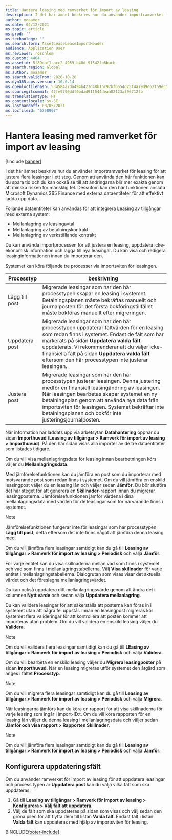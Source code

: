 ```yaml
---
title: Hantera leasing med ramverket för import av leasing
description: I det här ämnet beskrivs hur du använder importramverket för leasing för att justera flera leasingar samtidigt.
author: moaamer
ms.date: 04/12/2021
ms.topic: article
ms.prod: ''
ms.technology: ''
ms.search.form: AssetLeaseLeaseImportHeader
audience: Application User
ms.reviewer: roschlom
ms.custom: 4464
ms.assetid: 5f89daf1-acc2-4959-b48d-91542fb6bacb
ms.search.region: Global
ms.author: moaamer
ms.search.validFrom: 2020-10-28
ms.dyn365.ops.version: 10.0.14
ms.openlocfilehash: 534584a7da494b427d48b1bc97bf6554d25f4a79d9d62f59ec5f2afb65e67431
ms.sourcegitcommit: 42fe9790ddf0bdad911544deaa82123a396712fb
ms.translationtype: HT
ms.contentlocale: sv-SE
ms.lasthandoff: 08/05/2021
ms.locfileid: "6758907"
---
```

# <a name="manage-leases-through-the-lease-import-framework"></a>Hantera leasing med ramverket för import av leasing

[!include [banner](../includes/banner.md)]

I det här ämnet beskrivs hur du använder importramverket för leasing för att justera flera leasingar i ett steg. Genom att använda den här funktionen kan du spara tid och du kan också se till att ändringarna blir mer exakta genom att minska risken för mänsklig fel. Dessutom kan den här funktionen ansluta Microsoft Dynamics 365 Finance med externa dataentiteter för att effektivt ladda upp data.

Följande dataentiteter kan användas för att integrera Leasing av tillgångar med externa system:

- Mellanlagring av leasingavtal
- Mellanlagring av betalningskontrakt
- Mellanlagring av verkställande kontrakt

Du kan använda importprocessen för att justera en leasing, uppdatera icke-ekonomisk information och lägga till nya leasingar. Du kan visa och redigera leasinginformationen innan du importerar den.

Systemet kan köra följande tre processer via importsviten för leasingen.

| Processtyp  | beskrivning |
|---------------|-------------|
| Lägg till post    | Migrerade leasingar som har den här processtypen skapar en leasing i systemet. Betalningsplanen måste bekräftas manuellt och journalposten för det första bokföringstillfället måste bokföras manuellt efter migreringen. |
| Uppdatera post | Migrerade leasingar som har den här processtypen uppdaterar fältvärden för en leasing som redan finns i systemet. Endast de fält som har markerats på sidan **Uppdatera valda fält** uppdaterats. Vi rekommenderar att du väljer icke-finansiella fält på sidan **Uppdatera valda fält** eftersom den här processtypen inte justerar leasingen. |
| Justera post | Migrerade leasingar som har den här processtypen justerar leasingen. Denna justering medför en finansiell leasingändring av leasingen. När leasingen bearbetas skapar systemet en ny betalningsplan genom att använda nya data från importsviten för leasingen. Systemet bekräftar inte betalningsplanen och bokför inte justeringsjournalposten. |

När information har laddats upp via arbetsytan **Datahantering** öppnar du sidan **Importhuvud** (**Leasing av tillgångar \> Ramverk för import av leasing \> Importhuvud**). På den här sidan visas alla importer av de tre dataentiteter som listades tidigare.

Om du vill visa mellanlagringsdata för leasing innan bearbetningen körs väljer du **Mellanlagringsdata**.

Med jämförelsefunktionen kan du jämföra en post som du importerar med motsvarande post som redan finns i systemet. Om du vill jämföra en enskild leasingpost väljer du en leasing lån och väljer sedan **Jämför**. Du bör slutföra det här steget för att generera en **Skillnader**-rapport innan du migrerar leasingposterna. Jämförelsefunktionen jämför värdena i dina mellanlagringsdata med värden för de leasingar som för närvarande finns i systemet.

> [!NOTE]
> Jämförelsefunktionen fungerar inte för leasingar som har processtypen **Lägg till post**, detta eftersom det inte finns något att jämföra denna leasing med.
>
> Om du vill jämföra flera leasingar samtidigt kan du gå till **Leasing av tillgångar \> Ramverk för import av leasing \> Periodisk** och välja **Jämför**.

För varje entitet kan du visa skillnaderna mellan vad som finns i systemet och vad som finns i mellanlagringstabellerna. Välj **Visa skillnader** för varje entitet i mellanlagringstabellerna. Dialogrutan som visas visar det aktuella värdet och det föreslagna mellanlagringsvärdet.

Du kan också uppdatera ditt mellanlagringsvärde genom att ändra det i kolumnen **Nytt värde** och sedan välja **Uppdatera mellanlagring**.

Du kan validera leasingar för att säkerställa att posterna kan föras in i systemet utan att några fel uppstår. Innan en leasingpost migreras kör systemet flera valideringar för att kontrollera att posten kommer att importeras utan problem. Om du vill validera en enskild leasing väljer du **Validera**.

> [!NOTE]
> Om du vill validera flera leasingar samtidigt kan du gå till **LEasing av tillgångar \> Ramverk för import av leasing \> Periodisk** och välja **Validera**.

Om du vill bearbeta en enskild leasing väljer du **Migrera leasingposter** på sidan **Importhuvud**. När en leasing migreras utför systemet den åtgärd som anges i fältet **Processtyp**.

> [!NOTE]
> Om du vill migrera flera leasingar samtidigt kan du gå till **Leasing av tillgångar \> Ramverk för import av leasing \> Periodisk** och välja **Migrera**.

När leasingarna jämförs kan du köra en rapport för att visa skillnaderna för varje leasing som ingår i import-ID:t. Om du vill köra rapporten för en leasing lån väljer du denna leasing i mellanlagringsdata och väljer sedan **Jämför och visa rapport \> Rapporten Skillnader**.

> [!NOTE]
> Om du vill jämföra flera leasingar samtidigt kan du gå till **Leasing av tillgångar \> Ramverk för import av leasing \> Periodisk** och välja **Jämför**. 

## <a name="set-up-update-fields"></a>Konfigurera uppdateringsfält

Om du använder ramverket för import av leasing för att uppdatera leasingar och process typen är **Uppdatera post** kan du välja vilka fält som ska uppdateras.

1. Gå till **Leasing av tillgångar \> Ramverk för import av leasing \> Konfigurera \> Välj fält att uppdatera**.
2. Välj de fält som ska uppdateras på sidan som visas och välj sedan den gröna pilen för att flytta dem till listan **Valda fält**. Endast fält i listan **Valda fält** kan uppdateras med hjälp av importsviten för leasing.


[!INCLUDE[footer-include](../../includes/footer-banner.md)]
